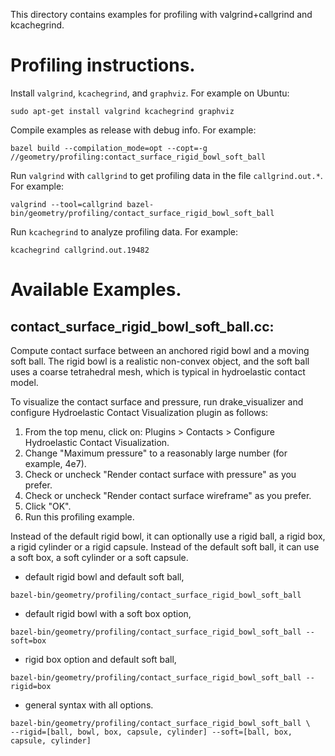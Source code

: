 This directory contains examples for profiling with valgrind+callgrind
and kcachegrind.

# Profiling instructions.
Install `valgrind`, `kcachegrind`, and `graphviz`. For example on Ubuntu:
```
sudo apt-get install valgrind kcachegrind graphviz
```

Compile examples as release with debug info. For example:
```
bazel build --compilation_mode=opt --copt=-g //geometry/profiling:contact_surface_rigid_bowl_soft_ball
```
Run `valgrind` with `callgrind` to get profiling data in the file
`callgrind.out.*`. For example:
```
valgrind --tool=callgrind bazel-bin/geometry/profiling/contact_surface_rigid_bowl_soft_ball
```
Run `kcachegrind` to analyze profiling data. For example:
```
kcachegrind callgrind.out.19482
```

# Available Examples.

## contact_surface_rigid_bowl_soft_ball.cc:
Compute contact surface between an anchored rigid bowl and a moving soft
ball. The rigid bowl is a realistic non-convex object, and the soft ball uses
a coarse tetrahedral mesh, which is typical in hydroelastic contact model.

To visualize the contact surface and pressure, run drake_visualizer and
configure Hydroelastic Contact Visualization plugin as follows:
1. From the top menu, click on: Plugins > Contacts > Configure Hydroelastic
 Contact
 Visualization.
2. Change "Maximum pressure" to a reasonably large number (for example, 4e7).
3. Check or uncheck "Render contact surface with pressure" as you prefer.
4. Check or uncheck "Render contact surface wireframe" as you prefer.
5. Click "OK".
6. Run this profiling example.

Instead of the default rigid bowl, it can optionally use a rigid ball, a
rigid box, a rigid cylinder or a rigid capsule. Instead of the default soft
ball, it can use a soft box, a soft cylinder or a soft capsule.

- default rigid bowl and default soft ball,
```
bazel-bin/geometry/profiling/contact_surface_rigid_bowl_soft_ball
```
- default rigid bowl with a soft box option,
```
bazel-bin/geometry/profiling/contact_surface_rigid_bowl_soft_ball --soft=box
```
- rigid box option and default soft ball,
```
bazel-bin/geometry/profiling/contact_surface_rigid_bowl_soft_ball --rigid=box
```
- general syntax with all options.
```
bazel-bin/geometry/profiling/contact_surface_rigid_bowl_soft_ball \
--rigid=[ball, bowl, box, capsule, cylinder] --soft=[ball, box, capsule, cylinder]
```
